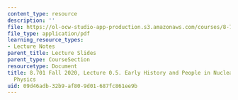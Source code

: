 ```yaml
---
content_type: resource
description: ''
file: https://ol-ocw-studio-app-production.s3.amazonaws.com/courses/8-701-introduction-to-nuclear-and-particle-physics-fall-2020/09d46adb32b9af809d01687fc861ee9b_MIT8_701f20_lec0.5.pdf
file_type: application/pdf
learning_resource_types:
- Lecture Notes
parent_title: Lecture Slides
parent_type: CourseSection
resourcetype: Document
title: 8.701 Fall 2020, Lecture 0.5. Early History and People in Nuclear and Particle
  Physics
uid: 09d46adb-32b9-af80-9d01-687fc861ee9b
---
```

